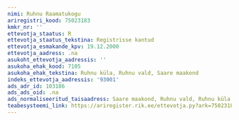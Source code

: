 ```yaml
---
nimi: Ruhnu Raamatukogu
ariregistri_kood: 75023183
kmkr_nr: ''
ettevotja_staatus: R
ettevotja_staatus_tekstina: Registrisse kantud
ettevotja_esmakande_kpv: 19.12.2000
ettevotja_aadress: .na
asukoht_ettevotja_aadressis: ''
asukoha_ehak_kood: 7105
asukoha_ehak_tekstina: Ruhnu küla, Ruhnu vald, Saare maakond
indeks_ettevotja_aadressis: '93001'
ads_adr_id: 103186
ads_ads_oid: .na
ads_normaliseeritud_taisaadress: Saare maakond, Ruhnu vald, Ruhnu küla
teabesysteemi_link: https://ariregister.rik.ee/ettevotja.py?ark=75023183&ref=rekvisiidid
---
```

